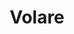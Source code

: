 ---
title: 'Volare'
genre: 'Flamenco'
artist: 'Gipsy Kings'
price: 23.95
label: 'D'
image: 'gipsy-kings-volare'
band-origin: 'Spain'
country-code: 'ES'
type: 'record'
---